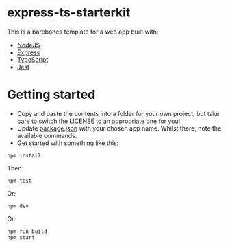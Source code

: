 # express-ts-starterkit
This is a barebones template for a web app built with:
* [NodeJS](https://nodejs.org/)
* [Express](https://expressjs.com/)
* [TypeScript](https://www.typescriptlang.org/)
* [Jest](https://jestjs.io/)

# Getting started

* Copy and paste the contents into a folder for your own project, but take care to switch the LICENSE to an appropriate one for you!
* Update [package.json](package.json) with your chosen app name. Whilst there, note the available commands.
* Get started with something like this:
```
npm install
```
Then:
```
npm test
```
Or:
```
npm dev
```
Or:
```
npm run build
npm start
```
